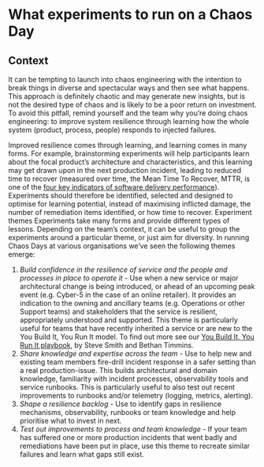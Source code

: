 # What experiments to run on a Chaos Day

## Context

It can be tempting to launch into chaos engineering with the intention to break things in diverse and spectacular ways and then see what happens. This approach is definitely chaotic and may generate new insights, but is not the desired type of chaos and is likely to be a poor return on investment. To avoid this pitfall, remind yourself and the team why you’re doing chaos engineering: to improve system resilience through learning how the whole system (product, process, people) responds to injected failures.

Improved resilience comes through learning, and learning comes in many forms. For example, brainstorming experiments will help participants learn about the focal product’s architecture and characteristics, and this learning may get drawn upon in the next production incident, leading to reduced time to recover (measured over time, the Mean Time To Recover, MTTR, is one of the [four key indicators of software delivery performance](https://cloud.google.com/blog/products/devops-sre/using-the-four-keys-to-measure-your-devops-performance#:\~:text=failure%20in%20production-,time%20to%20restore%20service,-%E2%80%94How%20long%20it)). Experiments should therefore be identified, selected and designed to optimise for learning potential, instead of maximising inflicted damage, the number of remediation items identified, or how time to recover. Experiment themes Experiments take many forms and provide different types of lessons. Depending on the team’s context, it can be useful to group the experiments around a particular theme, or just aim for diversity. In running Chaos Days at various organisations we’ve seen the following themes emerge:

1. _Build confidence in the resilience of service and the people and processes in place to operate it_ - Use when a new service or major architectural change is being introduced, or ahead of an upcoming peak event (e.g. Cyber-5 in the case of an online retailer). It provides an indication to the owning and ancillary teams (e.g. Operations or other Support teams) and stakeholders that the service is resilient, appropriately understood and supported. This theme is particularly useful for teams that have recently inherited a service or are new to the You Build It, You Run It model. To find out more see our [You Build It, You Run It playbook](https://you-build-it-you-run-it.playbook.ee), by Steve Smith and Bethan Timmins.
2. _Share knowledge and expertise across the team_ - Use to help new and existing team members fire-drill incident response in a safer setting than a real production-issue. This builds architectural and domain knowledge, familiarity with incident processes, observability tools and service runbooks. This is particularly useful to also test out recent improvements to runbooks and/or telemetry (logging, metrics, alerting).
3. _Shape a resilience backlog_ - Use to identify gaps in resilience mechanisms, observability, runbooks or team knowledge and help prioritise what to invest in next.
4. _Test out improvements to process and team knowledge_ - If your team has suffered one or more production incidents that went badly and remediations have been put in place, use this theme to recreate similar failures and learn what gaps still exist.

